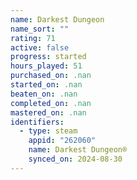 ```yaml
---
name: Darkest Dungeon
name_sort: ""
rating: 71
active: false
progress: started
hours_played: 51
purchased_on: .nan
started_on: .nan
beaten_on: .nan
completed_on: .nan
mastered_on: .nan
identifiers:
  - type: steam
    appid: "262060"
    name: Darkest Dungeon®
    synced_on: 2024-08-30
---
```

